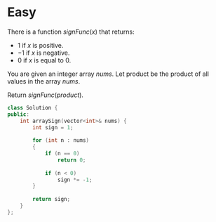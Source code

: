 # Easy

There is a function $signFunc(x)$ that returns:

- $1$ if $x$ is positive.
- $-1$ if $x$ is negative.
- $0$ if $x$ is equal to $0$.

You are given an integer array $nums$. Let product be the product of all values in the array $nums$.

Return $signFunc(product)$.

```cpp
class Solution {
public:
    int arraySign(vector<int>& nums) {
        int sign = 1;
        
        for (int n : nums)
        {
            if (n == 0)
                return 0;
            
            if (n < 0)
                sign *= -1;
        }
        
        return sign;
    }
};
```
